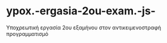 # ypox.-ergasia-2ou-exam.-js-
Υποχρεωτική εργασία 2ου εξαμήνου στον αντικειμενοστραφή προγραμματισμό

